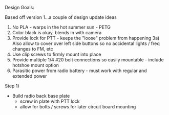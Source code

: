 Design Goals:

Based off version 1...a couple of design update ideas

1) No PLA - warps in the hot summer sun - PETG
2) Color black is okay, blends in with camera
3) Provide lock for PTT - keeps the "loose" problem from happening
3a) Also allow to cover over left side buttons so no accidental lights / freq changes to FM, etc
4) Use clip screws to firmly mount into place
5) Provide multiple 1/4 #20 bolt connections so easily mountable - include hotshoe mount option
5) Parasitic power from radio battery - must work with regular and extended power

Step 1)
- Build radio back base plate
  - screw in plate with PTT lock
  - allow for bolts / screws for later circuit board mounting

